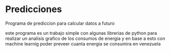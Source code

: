 # Predicciones
Programa de prediccion para calcular datos a futuro

este programa es un trabajo simple con algunas librerias de python para realizar un analisis grafico de los consumos de energia y en base a esto con machine learnig poder preveer cuanta energia se consumira en venezuela 
